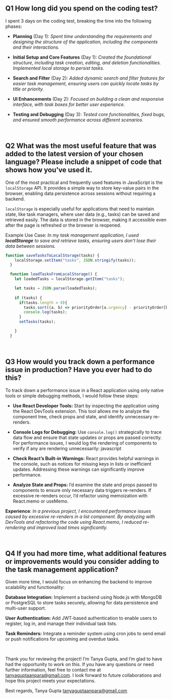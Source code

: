 ## Q1 How long did you spend on the coding test? 

I spent 3 days on the coding test, breaking the time into the following phases:

- **Planning** (Day 1):
*Spent time understanding the requirements and designing the structure of the application, including the components and their interactions.*

- **Initial Setup and Core Features** (Day 1):
*Created the foundational structure, including task creation, editing, and deletion functionalities. Implemented local storage to persist tasks.*

- **Search and Filter** (Day 2):
*Added dynamic search and filter features for easier task management, ensuring users can quickly locate tasks by title or priority.*

- **UI Enhancements** (Day 2):
*Focused on building a clean and responsive interface, with task boxes for better user experience.*

- **Testing and Debugging** (Day 3):
*Tested core functionalities, fixed bugs, and ensured smooth performance across different scenarios.*

<br>

## Q2 What was the most useful feature that was added to the latest version of your chosen language? Please include a snippet of code that shows how you've used it.


One of the most practical and frequently used features in JavaScript is the `localStorage` API. It provides a simple way to store key-value pairs in the browser, enabling data persistence across sessions without requiring a backend.

`localStorage` is especially useful for applications that need to maintain state, like task managers, where user data (e.g., tasks) can be saved and retrieved easily. The data is stored in the browser, making it accessible even after the page is refreshed or the browser is reopened.

Example Use Case:
*In my task management application, I used **localStorage** to save and retrieve tasks, ensuring users don’t lose their data between sessions.*

``` javascript
function saveTasksToLocalStorage(tasks) {
    localStorage.setItem("tasks", JSON.stringify(tasks));
  }

  function loadTasksFromLocalStorage() {
    let loadedTasks = localStorage.getItem("tasks");

    let tasks = JSON.parse(loadedTasks);
   
    if (tasks) {
      if(tasks.length > 0){
        tasks.sort((a, b) => priorityOrder[a.urgency] - priorityOrder[b.urgency]);
        console.log(tasks);
      }
      setTasks(tasks);

    }
  }
```

<br>

## Q3  How would you track down a performance issue in production? Have you ever had to do this?

To track down a performance issue in a React application using only native tools or simple debugging methods, I would follow these steps:

- **Use React Developer Tools:**
Start by inspecting the application using the React DevTools extension. This tool allows me to analyze the component tree, check props and state, and identify unnecessary re-renders.

- **Console Logs for Debugging:**
Use `console.log()` strategically to trace data flow and ensure that state updates or props are passed correctly.
For performance issues, I would log the rendering of components to verify if any are rendering unnecessarily:
javascript

- **Check React’s Built-in Warnings:**
React provides helpful warnings in the console, such as notices for missing keys in lists or inefficient updates. Addressing these warnings can significantly improve performance.

- **Analyze State and Props:**
I’d examine the state and props passed to components to ensure only necessary data triggers re-renders. If excessive re-renders occur, I’d refactor using memoization with React.memo or useMemo.


**Experience**:
*In a previous project, I encountered performance issues caused by excessive re-renders in a list component. By analyzing with DevTools and refactoring the code using React.memo, I reduced re-rendering and improved load times significantly.*

<br>

## Q4 If you had more time, what additional features or improvements would you consider adding to the task management application?

Given more time, I would focus on enhancing the backend to improve scalability and functionality:

**Database Integration:**
Implement a backend using Node.js with MongoDB or PostgreSQL to store tasks securely, allowing for data persistence and multi-user support.

**User Authentication:**
Add JWT-based authentication to enable users to register, log in, and manage their individual task lists.

**Task Reminders:**
Integrate a reminder system using cron jobs to send email or push notifications for upcoming and overdue tasks.

<br>

Thank you for reviewing the project!
I’m Tanya Gupta, and I’m glad to have had the opportunity to work on this. If you have any questions or need further information, feel free to contact me at tanyaguptaanpara@gmail.com. I look forward to future collaborations and hope this project meets your expectations.

Best regards,
Tanya Gupta
tanyaguptaanpara@gmail.com

